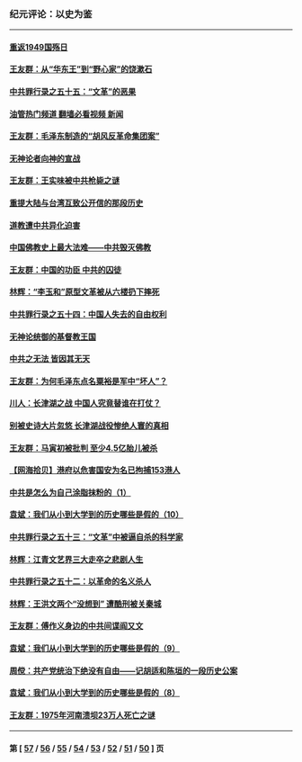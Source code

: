 ### 纪元评论：以史为鉴
---
#### [重返1949国殇日](../../pages/nsc1028/n13346372.md?11050330) 
#### [王友群：从“华东王”到“野心家”的饶漱石](../../pages/nsc1028/n13346037.md?11050330) 
#### [中共罪行录之五十五：“文革”的恶果](../../pages/nsc1028/n13324062.md?11050330) 
#### [油管热门频道 翻墙必看视频 新闻](ok?11050330)
#### [王友群：毛泽东制造的“胡风反革命集团案”](../../pages/nsc1028/n13324909.md?11050330) 
#### [无神论者向神的宣战](../../pages/nsc1028/n13281535.md?11050330) 
#### [王友群：王实味被中共枪毙之谜](../../pages/nsc1028/n13307502.md?11050330) 
#### [重提大陆与台湾互致公开信的那段历史](../../pages/nsc1028/n13305095.md?11050330) 
#### [道教遭中共异化迫害](../../pages/nsc1028/n13281463.md?11050330) 
#### [中国佛教史上最大法难——中共毁灭佛教](../../pages/nsc1028/n13281397.md?11050330) 
#### [王友群：中国的功臣 中共的囚徒](../../pages/nsc1028/n13291790.md?11050330) 
#### [林辉：“李玉和”原型文革被从六楼扔下摔死](../../pages/nsc1028/n13291564.md?11050330) 
#### [中共罪行录之五十四：中国人失去的自由权利](../../pages/nsc1028/n13290123.md?11050330) 
#### [无神论统御的基督教王国](../../pages/nsc1028/n13281280.md?11050330) 
#### [中共之无法 皆因其无天](../../pages/nsc1028/n13281088.md?11050330) 
#### [王友群：为何毛泽东点名粟裕是军中“坏人”？](../../pages/nsc1028/n13279118.md?11050330) 
#### [川人：长津湖之战 中国人究竟替谁在打仗？](../../pages/nsc1028/n13279096.md?11050330) 
#### [别被史诗大片忽悠 长津湖战役惨绝人寰的真相](../../pages/nsc1028/n13279023.md?11050330) 
#### [王友群：马寅初被批判 至少4.5亿胎儿被杀](../../pages/nsc1028/n13260313.md?11050330) 
#### [【网海拾贝】港府以危害国安为名已拘捕153港人](../../pages/nsc1028/n13257369.md?11050330) 
#### [中共是怎么为自己涂脂抹粉的（1）](../../pages/nsc1028/n13257311.md?11050330) 
#### [袁斌：我们从小到大学到的历史哪些是假的（10）](../../pages/nsc1028/n13252177.md?11050330) 
#### [中共罪行录之五十三：“文革”中被逼自杀的科学家](../../pages/nsc1028/n13249512.md?11050330) 
#### [林辉：江青文艺界三大走卒之悲剧人生](../../pages/nsc1028/n13248164.md?11050330) 
#### [中共罪行录之五十二：以革命的名义杀人](../../pages/nsc1028/n13247326.md?11050330) 
#### [林辉：王洪文两个“没想到” 遭酷刑被关秦城](../../pages/nsc1028/n13244136.md?11050330) 
#### [王友群：傅作义身边的中共间谍阎又文](../../pages/nsc1028/n13244038.md?11050330) 
#### [袁斌：我们从小到大学到的历史哪些是假的（9）](../../pages/nsc1028/n13243175.md?11050330) 
#### [周傥：共产党统治下绝没有自由——记胡适和陈垣的一段历史公案](../../pages/nsc1028/n13238349.md?11050330) 
#### [袁斌：我们从小到大学到的历史哪些是假的（8）](../../pages/nsc1028/n13238181.md?11050330) 
#### [王友群：1975年河南溃坝23万人死亡之谜](../../pages/nsc1028/n13231576.md?11050330) 

---
#### 第 [ [57](./57.md?11050330) / [56](./56.md?11050330) / [55](./55.md?11050330) / [54](./54.md?11050330) / [53](./53.md?11050330) / [52](./52.md?11050330) / [51](./51.md?11050330) / [50](./50.md?11050330) ] 页
